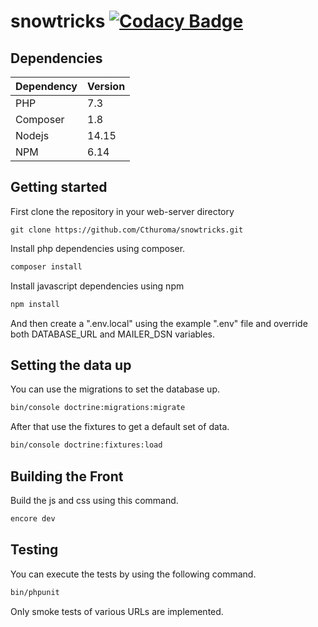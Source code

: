 # snowtricks [![Codacy Badge](https://api.codacy.com/project/badge/Grade/512171a7ce2b48318750ec47834cc762)](https://app.codacy.com/gh/Cthuroma/snowtricks?utm_source=github.com&utm_medium=referral&utm_content=Cthuroma/snowtricks&utm_campaign=Badge_Grade_Settings)


## Dependencies

Dependency  | Version
------------- | -------------
PHP  | 7.3
Composer  | 1.8
Nodejs | 14.15
NPM | 6.14


## Getting started

First clone the repository in your web-server directory
```git
git clone https://github.com/Cthuroma/snowtricks.git
```

Install php dependencies using composer.
```bash
composer install
```

Install javascript dependencies using npm
```bash
npm install
```

And then create a ".env.local" using the example ".env" file and override both DATABASE_URL and MAILER_DSN variables.


## Setting the data up

You can use the migrations to set the database up.
```bash
bin/console doctrine:migrations:migrate
```

After that use the fixtures to get a default set of data.
```bash
bin/console doctrine:fixtures:load
```

## Building the Front

Build the js and css using this command.
```bash
encore dev
```


## Testing

You can execute the tests by using the following command.
```bash
bin/phpunit
```

Only smoke tests of various URLs are implemented.
